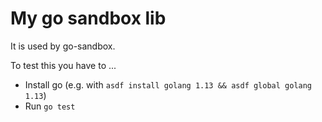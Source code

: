 # My go sandbox lib

It is used by go-sandbox.

To test this you have to ...

* Install go (e.g. with `asdf install golang 1.13 && asdf global golang 1.13`)
* Run `go test`

